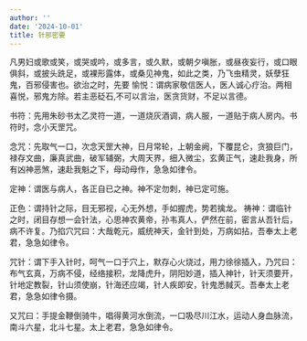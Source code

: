 ```yaml
---
author: ''
date: '2024-10-01'
title: 针邪密要
---
```


凡男妇或歌或笑，或哭或吟，或多言，或久默，或朝夕嗔胀，或昼夜妄行，或口眼俱斜，或披头跣足，或裸形露体，或桑见神鬼，如此之类，乃飞虫精灵，妖孽狂鬼，百邪侵害也。欲治之时，先要 愉悦：谓病家敬信医人，医人诚心疗治。两相喜悦，邪鬼方除。若主恶砭石,不可以言治，医贪货财，不足以言德。

书符：先用朱砂书太乙灵符一道，一道烧灰酒调，病人服，一道贴于病人房内。书符时，念小天罡咒。

念咒：先取气一口，次念天罡大神，日月常轮，上朝金阙，下覆昆仑，贪狼巨门，禄存文曲，廉真武曲，破军辅弼，大周天界，细入微尘，玄黄正气，速赴我身，所有凶神恶煞，速赴我魁之下，母动母作，急急如律令。

定神：谓医与病人，各正自已之神。神不定勿刺，神已定可施。

正色：谓持针之际，目无邪视，心无外想，手如握虎，势若擒龙。 祷神：谓临针之时，闭目存想一会针法，心思神农黄帝，孙韦真人，俨然在前，密言从吾针后，病不许复。乃掐穴咒曰：大哉乾元，威统神天，金针到处，万病如拈，吾奉太上老君，急急如律令。

咒针：谓下手入针时，呵气一口于穴上，默存心火烧过，用力徐徐插入，乃咒曰：布气玄真，万病不侵，经络接积，龙降虎升，阴阳妙道，插入神针，针天须要开，针地定教裂，针山须使崩，针海还应竭，针人疾即安，针鬼悉馘灭。吾奉太上老君，急急如律令摄。

又咒曰：手提金鞭倒骑牛，唱得黄河水倒流，一口吸尽川江水，运动人身血脉流，南斗六星，北斗七星。太上老君，急急如律令。